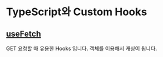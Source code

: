 # TypeScript와 Custom Hooks

## [useFetch](https://github.com/rldnrl/ts-hooks/blob/main/src/hooks/useFetch.ts)

GET 요청할 때 유용한 Hooks 입니다. 객체를 이용해서 캐싱이 됩니다.
